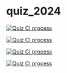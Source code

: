 # quiz_2024

[![Quiz CI process](https://github.com/mikolaz27/quiz_2024/actions/workflows/django-ci.yml/badge.svg)](https://github.com/mikolaz27/quiz_2024/actions/workflows/django-ci.yml)

[![Quiz CI process](https://github.com/mikolaz27/quiz_2024/actions/workflows/django-ci.yml/badge.svg?event=push)](https://github.com/mikolaz27/quiz_2024/actions/workflows/django-ci.yml)

[![Quiz CI process](https://github.com/mikolaz27/quiz_2024/actions/workflows/django-ci.yml/badge.svg?event=fork)](https://github.com/mikolaz27/quiz_2024/actions/workflows/django-ci.yml)

[![Quiz CI process](https://github.com/mikolaz27/quiz_2024/actions/workflows/django-ci.yml/badge.svg?event=discussion)](https://github.com/mikolaz27/quiz_2024/actions/workflows/django-ci.yml)